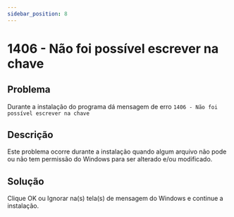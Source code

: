 ```yaml
---
sidebar_position: 8
---
```


# 1406 - Não foi possível escrever na chave

## Problema

Durante a instalação do programa dá mensagem de erro `1406 -
Não foi possível escrever na chave`

## Descrição

Este problema ocorre durante a instalação quando algum arquivo
não pode ou não tem permissão do Windows para ser alterado e/ou
modificado.

## Solução

Clique OK ou Ignorar na(s) tela(s) de mensagem do Windows e
continue a instalação.